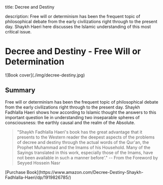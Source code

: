 title: Decree and Destiny

description: Free will or determinism has been the frequent topic of philosophical debate from the early civilizations right through to the present day. Shaykh Haeri here discusses the Islamic understanding of this most critical issue.

# Decree and Destiny - Free Will or Determination

<div markdown="1" class="cover-image">
![Book cover](./img/decree-destiny.jpg)
</div>

## Summary

Free will or determinism has been the frequent topic of philosophical debate from the early civilizations right through to the present day. Shaykh Fadhlalla Haeri shows how according to Islamic thought the answers to this important question lie in understanding two inseparable spheres of consciousness: the earthly causal and the realm of the Absolute.

> "Shaykh Fadhlalla Haeri's book has the great advantage that it presents to the Western reader the deepest aspects of the problems of decree and destiny through the actual words of the Qur'an, the Prophet Muhammad and the Imams of his Household. Many of the Sayings translated in this work, especially those of the Imams, have not been available in such a manner before'." -- From the Foreword by Seyyed Hossein Nasr

<div markdown="3" class="purchase-link">
[Purchase Book](https://www.amazon.com/Decree-Destiny-Shaykh-Fadhlalla-Haeri/dp/1919826785/)
</div>

